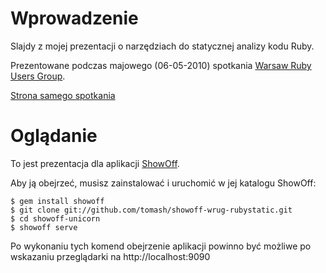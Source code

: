 # Wprowadzenie

Slajdy z mojej prezentacji o narzędziach do statycznej analizy kodu Ruby.

Prezentowane podczas majowego (06-05-2010) spotkania [Warsaw Ruby Users Group](http://wrug.eu). 

[Strona samego spotkania](http://wrug.eu/2010/4/29/2010-05-spotkanie-majowe)

# Oglądanie

To jest prezentacja dla aplikacji [ShowOff](http://github.com/schacon/showoff).

Aby ją obejrzeć, musisz zainstalować i uruchomić w jej katalogu ShowOff: 

    $ gem install showoff
    $ git clone git://github.com/tomash/showoff-wrug-rubystatic.git
    $ cd showoff-unicorn
    $ showoff serve

Po wykonaniu tych komend obejrzenie aplikacji powinno być możliwe po wskazaniu przeglądarki na http://localhost:9090
